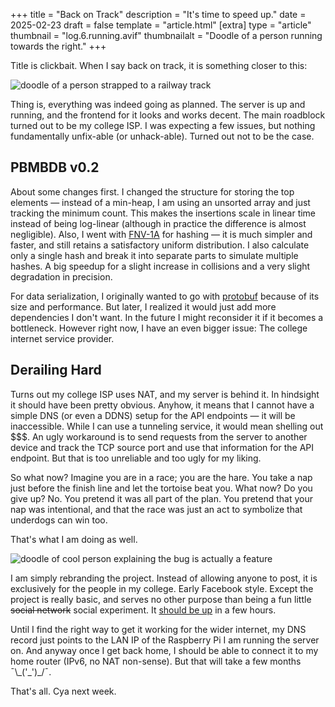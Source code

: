 +++
title = "Back on Track"
description = "It's time to speed up."
date = 2025-02-23
draft = false
template = "article.html"
[extra]
type = "article"
thumbnail = "log.6.running.avif"
thumbnailalt = "Doodle of a person running towards the right."
+++

Title is clickbait. When I say back on track, it is something closer to this:

![doodle of a person strapped to a railway track](/media/log/on-track.avif)

Thing is, everything was indeed going as planned. The server is up and running, and the frontend for it looks and works decent. The main roadblock turned out to be my college ISP. I was expecting a few issues, but nothing fundamentally unfix-able (or unhack-able). Turned out not to be the case.

## PBMBDB v0.2

About some changes first. I changed the structure for storing the top elements — instead of a min-heap, I am using an unsorted array and just tracking the minimum count. This makes the insertions scale in linear time instead of being log-linear (although in practice the difference is almost negligible). Also, I went with [FNV-1A](https://en.wikipedia.org/wiki/Fowler–Noll–Vo_hash_function) for hashing — it is much simpler and faster, and still retains a satisfactory uniform distribution. I also calculate only a single hash and break it into separate parts to simulate multiple hashes. A big speedup for a slight increase in collisions and a very slight degradation in precision.

For data serialization, I originally wanted to go with [protobuf](https://en.wikipedia.org/wiki/Protocol_Buffers) because of its size and performance. But later, I realized it would just add more dependencies I don't want. In the future I might reconsider it if it becomes a bottleneck. However right now, I have an even bigger issue: The college internet service provider.

## Derailing Hard

Turns out my college ISP uses NAT, and my server is behind it. In hindsight it should have been pretty obvious. Anyhow, it means that I cannot have a simple DNS (or even a DDNS) setup for the API endpoints — it will be inaccessible. While I can use a tunneling service, it would mean shelling out $$$. An ugly workaround is to send requests from the server to another device and track the TCP source port and use that information for the API endpoint. But that is too unreliable and too ugly for my liking.

So what now? Imagine you are in a race; you are the hare. You take a nap just before the finish line and let the tortoise beat you. What now? Do you give up? No. You pretend it was all part of the plan. You pretend that your nap was intentional, and that the race was just an act to symbolize that underdogs can win too.

That's what I am doing as well.

![doodle of cool person explaining the bug is actually a feature](/media/log/feature-not-bug.avif)

I am simply rebranding the project. Instead of allowing anyone to post, it is exclusively for the people in my college. Early Facebook style. Except the project is really basic, and serves no other purpose than being a fun little ~~social network~~ social experiment. It [should be up](/lab/free-speech) in a few hours.

Until I find the right way to get it working for the wider internet, my DNS record just points to the LAN IP of the Raspberry Pi I am running the server on. And anyway once I get back home, I should be able to connect it to my home router (IPv6, no NAT non-sense). But that will take a few months ¯\\\_(\'\_\')\_/¯.

That's all. Cya next week.
